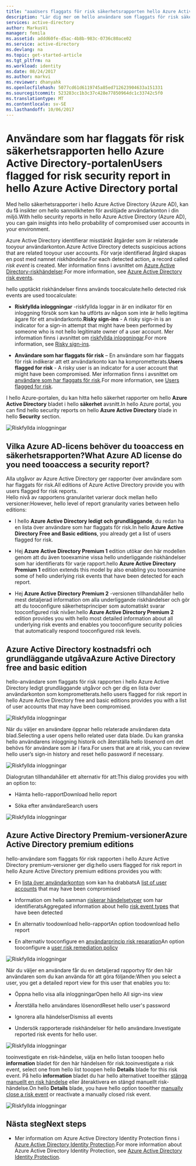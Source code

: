 ```yaml
---
title: "aaaUsers flaggats för risk säkerhetsrapporten hello Azure Active Directory-portalen | Microsoft Docs"
description: "Lär dig mer om hello användare som flaggats för risk säkerhetsrapporten hello Azure Active Directory-portalen"
services: active-directory
author: MarkusVi
manager: femila
ms.assetid: addd60fe-d5ac-4b8b-983c-0736c80ace02
ms.service: active-directory
ms.devlang: na
ms.topic: get-started-article
ms.tgt_pltfrm: na
ms.workload: identity
ms.date: 08/24/2017
ms.author: markvi
ms.reviewer: dhanyahk
ms.openlocfilehash: 5077cd61d6119745a85ed712623904633a151331
ms.sourcegitcommit: 523283cc1b3c37c428e77850964dc1c33742c5f0
ms.translationtype: MT
ms.contentlocale: sv-SE
ms.lasthandoff: 10/06/2017
---
```

# <a name="users-flagged-for-risk-security-report-in-hello-azure-active-directory-portal"></a><span data-ttu-id="e4ba6-103">Användare som har flaggats för risk säkerhetsrapporten hello Azure Active Directory-portalen</span><span class="sxs-lookup"><span data-stu-id="e4ba6-103">Users flagged for risk security report in hello Azure Active Directory portal</span></span>

<span data-ttu-id="e4ba6-104">Med hello säkerhetsrapporter i hello Azure Active Directory (Azure AD), kan du få insikter om hello sannolikheten för avslöjade användarkonton i din miljö.</span><span class="sxs-lookup"><span data-stu-id="e4ba6-104">With hello security reports in hello Azure Active Directory (Azure AD), you can gain insights into hello probability of compromised user accounts in your environment.</span></span> 

<span data-ttu-id="e4ba6-105">Azure Active Directory identifierar misstänkt åtgärder som är relaterade tooyour användarkonton.</span><span class="sxs-lookup"><span data-stu-id="e4ba6-105">Azure Active Directory detects suspicious actions that are related tooyour user accounts.</span></span> <span data-ttu-id="e4ba6-106">För varje identifierad åtgärd skapas en post med namnet *riskhändelse*.</span><span class="sxs-lookup"><span data-stu-id="e4ba6-106">For each detected action, a record called *risk event* is created.</span></span> <span data-ttu-id="e4ba6-107">Mer information finns i avsnittet om [Azure Active Directory-riskhändelser](active-directory-identity-protection-risk-events.md).</span><span class="sxs-lookup"><span data-stu-id="e4ba6-107">For more information, see [Azure Active Directory risk events](active-directory-identity-protection-risk-events.md).</span></span> 

<span data-ttu-id="e4ba6-108">hello upptäckt riskhändelser finns används toocalculate:</span><span class="sxs-lookup"><span data-stu-id="e4ba6-108">hello detected risk events are used toocalculate:</span></span>

- <span data-ttu-id="e4ba6-109">**Riskfyllda inloggningar** -riskfyllda loggar in är en indikator för en inloggning försök som kan ha utförts av någon som inte är hello legitima ägare för ett användarkonto.</span><span class="sxs-lookup"><span data-stu-id="e4ba6-109">**Risky sign-ins** - A risky sign-in is an indicator for a sign-in attempt that might have been performed by someone who is not hello legitimate owner of a user account.</span></span> <span data-ttu-id="e4ba6-110">Mer information finns i avsnittet om [riskfyllda inloggningar](active-directory-identityprotection.md#risky-sign-ins).</span><span class="sxs-lookup"><span data-stu-id="e4ba6-110">For more information, see [Risky sign-ins](active-directory-identityprotection.md#risky-sign-ins).</span></span> 

- <span data-ttu-id="e4ba6-111">**Användare som har flaggats för risk** – En användare som har flaggats för risk indikerar att ett användarkonto kan ha komprometterats.</span><span class="sxs-lookup"><span data-stu-id="e4ba6-111">**Users flagged for risk** - A risky user is an indicator for a user account that might have been compromised.</span></span> <span data-ttu-id="e4ba6-112">Mer information finns i avsnittet om [användare som har flaggats för risk](active-directory-identityprotection.md#users-flagged-for-risk).</span><span class="sxs-lookup"><span data-stu-id="e4ba6-112">For more information, see [Users flagged for risk](active-directory-identityprotection.md#users-flagged-for-risk).</span></span>  

<span data-ttu-id="e4ba6-113">I hello Azure-portalen, du kan hitta hello säkerhet rapporter om hello **Azure Active Directory** bladet i hello **säkerhet** avsnitt.</span><span class="sxs-lookup"><span data-stu-id="e4ba6-113">In hello Azure portal, you can find hello security reports on hello **Azure Active Directory** blade in hello **Security** section.</span></span>  

![Riskfyllda inloggningar](./media/active-directory-reporting-security-user-at-risk/10.png)



## <a name="what-azure-ad-license-do-you-need-tooaccess-a-security-report"></a><span data-ttu-id="e4ba6-115">Vilka Azure AD-licens behöver du tooaccess en säkerhetsrapporten?</span><span class="sxs-lookup"><span data-stu-id="e4ba6-115">What Azure AD license do you need tooaccess a security report?</span></span>  

<span data-ttu-id="e4ba6-116">Alla utgåvor av Azure Active Directory ger rapporter över användare som har flaggats för risk.</span><span class="sxs-lookup"><span data-stu-id="e4ba6-116">All editions of Azure Active Directory provide you with users flagged for risk reports.</span></span>  
<span data-ttu-id="e4ba6-117">Hello nivå av rapportens granularitet varierar dock mellan hello versioner:</span><span class="sxs-lookup"><span data-stu-id="e4ba6-117">However, hello level of report granularity varies between hello editions:</span></span> 

- <span data-ttu-id="e4ba6-118">I hello **Azure Active Directory ledigt och grundläggande**, du redan ha en lista över användare som har flaggats för risk.</span><span class="sxs-lookup"><span data-stu-id="e4ba6-118">In hello **Azure Active Directory Free and Basic editions**, you already get a list of users flagged for risk.</span></span> 

- <span data-ttu-id="e4ba6-119">Hej **Azure Active Directory Premium 1** edition utökar den här modellen genom att du även tooexamine vissa hello underliggande riskhändelser som har identifierats för varje rapport.</span><span class="sxs-lookup"><span data-stu-id="e4ba6-119">hello **Azure Active Directory Premium 1** edition extends this model by also enabling you tooexamine some of hello underlying risk events that have been detected for each report.</span></span> 

- <span data-ttu-id="e4ba6-120">Hej **Azure Active Directory Premium 2** -versionen tillhandahåller hello mest detaljerad information om alla underliggande riskhändelser och gör att du tooconfigure säkerhetsprinciper som automatiskt svarar tooconfigured risk nivåer.</span><span class="sxs-lookup"><span data-stu-id="e4ba6-120">hello **Azure Active Directory Premium 2** edition provides you with hello most detailed information about all underlying risk events and enables you tooconfigure security policies that automatically respond tooconfigured risk levels.</span></span>



## <a name="azure-active-directory-free-and-basic-edition"></a><span data-ttu-id="e4ba6-121">Azure Active Directory kostnadsfri och grundläggande utgåva</span><span class="sxs-lookup"><span data-stu-id="e4ba6-121">Azure Active Directory free and basic edition</span></span>

<span data-ttu-id="e4ba6-122">hello-användare som flaggats för risk rapporten i hello Azure Active Directory ledigt grundläggande utgåvor och ger dig en lista över användarkonton som komprometterats.</span><span class="sxs-lookup"><span data-stu-id="e4ba6-122">hello users flagged for risk report in hello Azure Active Directory free and basic editions provides you with a list of user accounts that may have been compromised.</span></span> 


![Riskfyllda inloggningar](./media/active-directory-reporting-security-user-at-risk/03.png)

<span data-ttu-id="e4ba6-124">När du väljer en användare öppnar hello relaterade användaren data blad.</span><span class="sxs-lookup"><span data-stu-id="e4ba6-124">Selecting a user opens hello related user data blade.</span></span>
<span data-ttu-id="e4ba6-125">Du kan granska hello användarens inloggning historik och återställa hello lösenord om det behövs för användare som är i fara.</span><span class="sxs-lookup"><span data-stu-id="e4ba6-125">For users that are at risk, you can review hello user’s sign-in history and reset hello password if necessary.</span></span>

![Riskfyllda inloggningar](./media/active-directory-reporting-security-user-at-risk/46.png)


<span data-ttu-id="e4ba6-127">Dialogrutan tillhandahåller ett alternativ för att:</span><span class="sxs-lookup"><span data-stu-id="e4ba6-127">This dialog provides you with an option to:</span></span>

- <span data-ttu-id="e4ba6-128">Hämta hello-rapport</span><span class="sxs-lookup"><span data-stu-id="e4ba6-128">Download hello report</span></span>

- <span data-ttu-id="e4ba6-129">Söka efter användare</span><span class="sxs-lookup"><span data-stu-id="e4ba6-129">Search users</span></span>

![Riskfyllda inloggningar](./media/active-directory-reporting-security-user-at-risk/16.png)


## <a name="azure-active-directory-premium-editions"></a><span data-ttu-id="e4ba6-131">Azure Active Directory Premium-versioner</span><span class="sxs-lookup"><span data-stu-id="e4ba6-131">Azure Active Directory premium editions</span></span>

<span data-ttu-id="e4ba6-132">hello-användare som flaggats för risk rapporten i hello Azure Active Directory premium-versioner ger dig:</span><span class="sxs-lookup"><span data-stu-id="e4ba6-132">hello users flagged for risk report in hello Azure Active Directory premium editions provides you with:</span></span>

- <span data-ttu-id="e4ba6-133">En [lista över användarkonton](active-directory-identityprotection.md#users-flagged-for-risk) som kan ha drabbats</span><span class="sxs-lookup"><span data-stu-id="e4ba6-133">A [list of user accounts](active-directory-identityprotection.md#users-flagged-for-risk) that may have been compromised</span></span> 

- <span data-ttu-id="e4ba6-134">Information om hello samman [riskerar händelsetyper](active-directory-identity-protection-risk-events.md) som har identifierats</span><span class="sxs-lookup"><span data-stu-id="e4ba6-134">Aggregated information about hello [risk event types](active-directory-identity-protection-risk-events.md) that have been detected</span></span>

- <span data-ttu-id="e4ba6-135">En alternativ toodownload hello-rapport</span><span class="sxs-lookup"><span data-stu-id="e4ba6-135">An option toodownload hello report</span></span>

- <span data-ttu-id="e4ba6-136">En alternativ tooconfigure en [användarprincip risk reparation](active-directory-identityprotection.md#user-risk-security-policy)</span><span class="sxs-lookup"><span data-stu-id="e4ba6-136">An option tooconfigure a [user risk remediation policy](active-directory-identityprotection.md#user-risk-security-policy)</span></span>  


![Riskfyllda inloggningar](./media/active-directory-reporting-security-user-at-risk/71.png)

<span data-ttu-id="e4ba6-138">När du väljer en användare får du en detaljerad rapportvy för den här användaren som du kan använda för att göra följande:</span><span class="sxs-lookup"><span data-stu-id="e4ba6-138">When you select a user, you get a detailed report view for this user that enables you to:</span></span>

- <span data-ttu-id="e4ba6-139">Öppna hello visa alla inloggningar</span><span class="sxs-lookup"><span data-stu-id="e4ba6-139">Open hello All sign-ins view</span></span>

- <span data-ttu-id="e4ba6-140">Återställa hello användares lösenord</span><span class="sxs-lookup"><span data-stu-id="e4ba6-140">Reset hello user's password</span></span>

- <span data-ttu-id="e4ba6-141">Ignorera alla händelser</span><span class="sxs-lookup"><span data-stu-id="e4ba6-141">Dismiss all events</span></span>

- <span data-ttu-id="e4ba6-142">Undersök rapporterade riskhändelser för hello användare.</span><span class="sxs-lookup"><span data-stu-id="e4ba6-142">Investigate reported risk events for hello user.</span></span> 


![Riskfyllda inloggningar](./media/active-directory-reporting-security-user-at-risk/324.png)


<span data-ttu-id="e4ba6-144">tooinvestigate en risk-händelse, välja en hello listan tooopen hello **information** bladet för den här händelsen för risk.</span><span class="sxs-lookup"><span data-stu-id="e4ba6-144">tooinvestigate a risk event, select one from hello list tooopen hello **Details** blade for this risk event.</span></span> <span data-ttu-id="e4ba6-145">På hello **information** bladet du har hello alternativet tooeither [stänga manuellt en risk händelse](active-directory-identityprotection.md#closing-risk-events-manually) eller återaktivera en stängd manuellt risk-händelse.</span><span class="sxs-lookup"><span data-stu-id="e4ba6-145">On hello **Details** blade, you have hello option tooeither [manually close a risk event](active-directory-identityprotection.md#closing-risk-events-manually) or reactivate a manually closed risk event.</span></span> 


![Riskfyllda inloggningar](./media/active-directory-reporting-security-user-at-risk/325.png)



## <a name="next-steps"></a><span data-ttu-id="e4ba6-147">Nästa steg</span><span class="sxs-lookup"><span data-stu-id="e4ba6-147">Next steps</span></span>

- <span data-ttu-id="e4ba6-148">Mer information om Azure Active Directory Identity Protection finns i [Azure Active Directory Identity Protection](active-directory-identityprotection.md).</span><span class="sxs-lookup"><span data-stu-id="e4ba6-148">For more information about Azure Active Directory Identity Protection, see [Azure Active Directory Identity Protection](active-directory-identityprotection.md).</span></span>

